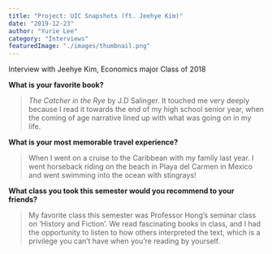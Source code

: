 ```yaml
---
title: "Project: UIC Snapshots (ft. Jeehye Kim)"
date: "2019-12-23"
author: "Yurie Lee"
category: "Interviews"
featuredImage: "./images/thumbnail.png"
---
```


Interview with Jeehye Kim, Economics major Class of 2018

**What is your favorite book?**

> _The Catcher in the Rye_ by J.D Salinger. It touched me very deeply because I read it towards the end of my high school senior year, when the coming of age narrative lined up with what was going on in my life.

**What is your most memorable travel experience?**

> When I went on a cruise to the Caribbean with my family last year. I went horseback riding on the beach in Playa del Carmen in Mexico and went swimming into the ocean with stingrays!

**What class you took this semester would you recommend to your friends?**

> My favorite class this semester was Professor Hong’s seminar class on ‘History and Fiction’. We read fascinating books in class, and I had the opportunity to listen to how others interpreted the text, which is a privilege you can’t have when you’re reading by yourself.
